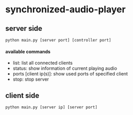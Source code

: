 # synchronized-audio-player
## server side
```
python main.py [server port] [controller port]
```
#### available commands
- list: list all connected clients
- status: show information of current playing audio
- ports [client ip(s)]: show used ports of specified client
- stop: stop server
## client side
```
python main.py [server ip] [server port]
```
